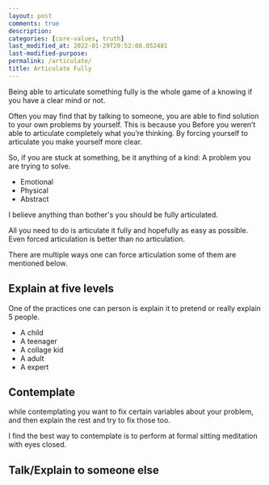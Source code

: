 ```yaml
---
layout: post
comments: true
description:
categories: [core-values, truth]
last_modified_at: 2022-01-29T20:52:08.052481
last-modified-purpose:
permalink: /articulate/
title: Articulate Fully
---
```


Being able to articulate something fully is the whole game of a knowing if you have a clear mind or not.

Often you may find that by talking to someone, you are able to find solution to your own problems by yourself. This is because you Before you weren’t able to articulate completely what you’re thinking. By forcing yourself to articulate you make yourself more clear.

So, if you are stuck at something, be it anything of a kind: A problem you are trying to solve.

- Emotional
- Physical
- Abstract

I believe anything than bother's you should be fully articulated.

All you need to do is articulate it fully and hopefully as easy as possible. Even forced articulation is better than no articulation.

There are multiple ways one can force articulation some of them are mentioned below.

## Explain at five levels

One of the practices one can person is explain it to pretend or really explain 5 people.

- A child
- A teenager
- A collage kid
- A adult
- A expert

## Contemplate

while contemplating you want to fix certain variables about your problem, and then explain the rest and try to fix those too.

I find the best way to contemplate is to perform at formal sitting meditation with eyes closed.

## Talk/Explain to someone else 